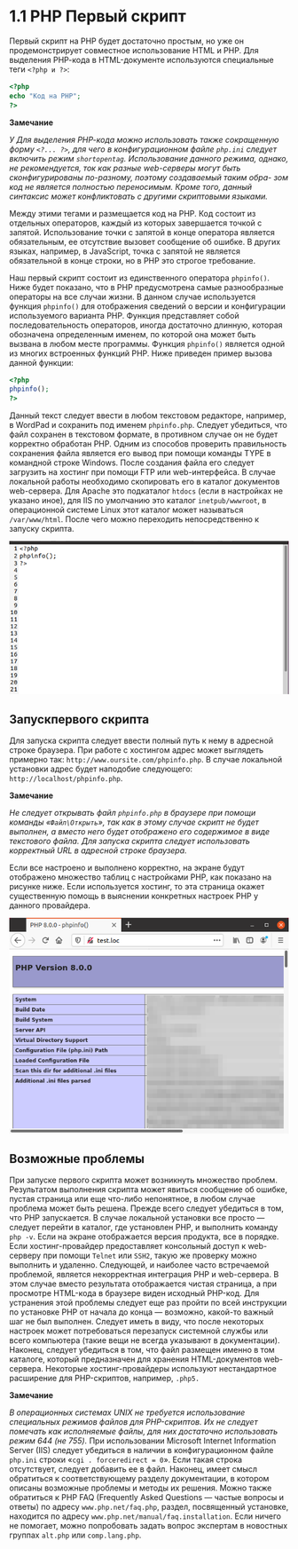 # 1.1 PHP Первый скрипт

Первый скрипт на РНР будет достаточно простым, но уже он 
продемонстрирует совместное использование HTML и РНР. Для выделения РНР-кода
в HTML-документе используются специальные теги `<?php и ?>`:

```php
<?php
echo "Код на PHP";
?>
```

**Замечание**

*У Для выделения РНР-кода можно использовать также сокращенную форму `<?... ?>`,
для чего в конфигурационном файле `php.ini` следует включить режим `shortopentag`.
Использование данного режима, однако, не рекомендуется, ток как разные 
web-серверы могут быть сконфигурированы по-разному, поэтому создаваемый таким обра-
зом код не является полностью переносимым. Кроме того, данный синтаксис может
конфликтовать с другими скриптовыми языками.*


Между этими тегами и размещается код на РНР. Код состоит из отдельных
операторов, каждый из которых завершается точкой с запятой. Использование
точки с запятой в конце оператора является обязательным, ее отсутствие 
вызовет сообщение об ошибке. В других языках, например, в JavaScript, точка с 
запятой не является обязательной в конце строки, но в РНР это строгое 
требование.

Наш первый скрипт состоит из единственного оператора `phpinfo()`. Ниже
будет показано, что в РНР предусмотрена самые разнообразные операторы
на все случаи жизни. В данном случае используется функция `phpinfo()` для 
отображения сведений о версии и конфигурации используемого варианта РНР.
Функция представляет собой последовательность операторов, иногда 
достаточно длинную, которая обозначена определенным именем, по которой она может
быть вызвана в любом месте программы. Функция `phpinfo()` является одной
из многих встроенных функций PHP. Ниже приведен пример вызова данной
функции:

```php
<?php
phpinfo();
?>
```

Данный текст следует ввести в любом текстовом редакторе, например,
в WordPad и сохранить под именем `phpinfo.php`. Следует 
убедиться, что файл сохранен в текстовом формате, в противном случае он не будет
корректно обработан РНР. Одним из способов проверить правильность 
сохранения файла является его вывод при помощи команды TYPE в командной строке
Windows.
После создания файла его следует загрузить на хостинг при помощи FTP или
web-интерфейса. В случае локальной работы необходимо скопировать его в 
каталог документов web-сервера. Для Apache это подкаталог `htdocs` (если в 
настройках не указано иное), для IIS по умолчанию это каталог `inetpub/wwwroot`,
в операционной системе Linux этот каталог может называться `/var/www/html`.
После чего можно переходить непосредственно к запуску скрипта.

![Функция phpinfo](images/funkciya-phpinfo.png)

## Запускпервого скрипта

Для запуска скрипта следует ввести полный путь к нему в адресной строке
браузера. При работе с хостингом адрес может выглядеть примерно так:
`http://www.oursite.com/phpinfo.php`. В случае локальной установки адрес
будет наподобие следующего: `http://localhost/phpinfo.php`.

**Замечание**

*Не следует открывать файл `phpinfo.php` в браузере при помощи команды «`Файл\Открыть`», так как в этому случае скрипт не будет выполнен, а вместо него будет 
отображено его содержимое в виде текстового файла. Для запуска скрипта следует 
использовать корректный URL в адресной строке браузера.*

Если все настроено и выполнено корректно, на экране будут отображено 
множество таблиц с настройками РНР, как показано на рисунке ниже. Если используется
хостинг, то эта страница окажет существенную помощь в выяснении 
конкретных настроек РНР у данного провайдера.

![Запуск первого скрипта](images/zapusk-pervogo-skripta.png)

## Возможные проблемы

При запуске первого скрипта может возникнуть множество проблем. 
Результатом выполнения скрипта может явиться сообщение об ошибке, пустая 
страница или еще что-либо непонятное, в любом случае проблема может быть решена.
Прежде всего следует убедиться в том, что РНР запускается. В случае 
локальной установки все просто — следует перейти в каталог, где установлен РНР,
и выполнить команду `php -v`. Если на экране отображается версия продукта,
все в порядке. Если хостинг-провайдер предоставляет консольный доступ
к web-серверу при помощи `Telnet` или `SSH2`, такую же проверку можно 
выполнить и удаленно.
Следующей, и наиболее часто встречаемой проблемой, является 
некорректная интеграция РНР и web-сервера. В этом случае вместо результата 
отображается чистая страница, а при просмотре HTML-кода в браузере виден исходный
PHP-код. Для устранения этой проблемы следует еще раз пройти по всей 
инструкции по установке РНР от начала до конца — возможно, какой-то важный
шаг не был выполнен. Следует иметь в виду, что после некоторых настроек 
может потребоваться перезапуск системной службы или всего компьютера (такие
вещи не всегда указывают в документации).
Наконец, следует убедиться в том, что файл размещен именно в том каталоге,
который предназначен для хранения HTML-документов web-сервера. 
Некоторые хостинг-провайдеры используют нестандартное расширение для
PHP-скриптов, например, `.php5.`

**Замечание**

*В операционных системах UNIX не требуется использование специальных режимов
файлов для PHP-скриптов. Их не следует помечать как исполняемые файлы, для них
достаточно использовать режим 644 (не 755).*
При использовании Microsoft Internet Information Server (IIS) следует 
убедиться в наличии в конфигурационном файле `php.ini` строки
«`cgi . forceredirect = 0`». Если такая строка отсутствует, следует добавить
ее в файл.
Наконец, имеет смысл обратиться к соответствующему разделу 
документации, в котором описаны возможные проблемы и методы их решения. Можно
также обратиться к PHP FAQ (Frequently Asked Questions — частые вопросы
и ответы) по адресу `www.php.net/faq.php`, раздел, посвященный установке,
находится по адресу `www.php.net/manual/faq.installation`. Если ничего
не помогает, можно попробовать задать вопрос экспертам в новостных группах
`alt.php` или `comp.lang.php`.
